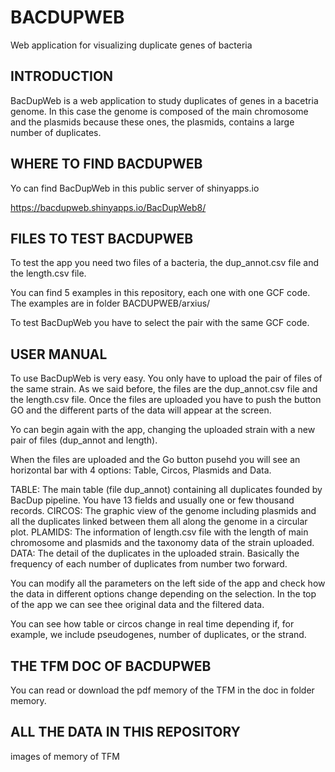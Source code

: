 # BACDUPWEB
Web application for visualizing duplicate genes of bacteria

## INTRODUCTION

BacDupWeb is a web application to study duplicates of genes in a bacetria genome. In this case the genome is composed of the main chromosome and the plasmids because these ones, the plasmids, contains a large number of duplicates. 

## WHERE TO FIND BACDUPWEB

Yo can find BacDupWeb in this public server of shinyapps.io

https://bacdupweb.shinyapps.io/BacDupWeb8/


## FILES TO TEST BACDUPWEB

To test the app you need two files of a bacteria, the dup_annot.csv file and the length.csv file.

You can find 5 examples in this repository, each one with one GCF code. The examples are in folder BACDUPWEB/arxius/

To test BacDupWeb you have to select the pair with the same GCF code.


## USER MANUAL

To use BacDupWeb is very easy. You only have to upload the pair of files of the same strain. As we said before, the files are the dup_annot.csv file and the length.csv file. Once the files are uploaded you have to push the button GO and the different parts of the data will appear at the screen.

Yo can begin again with the app, changing the uploaded strain with a new pair of files (dup_annot and length).

When the files are uploaded and the Go button pusehd you will see an horizontal bar with 4 options: Table, Circos, Plasmids and Data.

TABLE: The main table (file dup_annot) containing all duplicates founded by BacDup pipeline. You have 13 fields and usually one or few thousand records.
CIRCOS: The graphic view of the genome including plasmids and all the duplicates linked between them all along the genome in a circular plot. 
PLAMIDS: The information of length.csv file with the length of main chromosome and plasmids and the taxonomy data of the strain uploaded.
DATA: The detail of the duplicates in the uploaded strain. Basically the frequency of each number of duplicates from number two forward.

You can modify all the parameters on the left side of the app and check how the data in different options change depending on the selection.
In the top of the app we can see thee original data and the filtered data. 

You can see how table or circos change in real time depending if, for example, we include pseudogenes, number of duplicates, or the strand.

## THE TFM DOC OF BACDUPWEB

You can read or download the pdf memory of the TFM in the doc in folder memory.



## ALL THE DATA IN THIS REPOSITORY

images of memory of TFM

